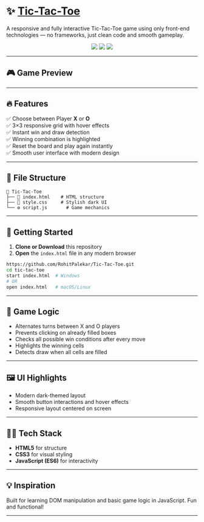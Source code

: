 # ✨ [Tic-Tac-Toe](https://rohitpalekar.github.io/Tic-Tac-Toe/)

A responsive and fully interactive Tic-Tac-Toe game using only front-end technologies — no frameworks, just clean code and smooth gameplay.

<div align="center">
  <img src="https://img.shields.io/badge/HTML-5-orange?logo=html5" />
  <img src="https://img.shields.io/badge/CSS-3-blue?logo=css3" />
  <img src="https://img.shields.io/badge/JavaScript-ES6-yellow?logo=javascript" />
</div>

---

## 🎮 Game Preview

---

## 🔥 Features

✅ Choose between Player **X** or **O**  
✅ 3×3 responsive grid with hover effects  
✅ Instant win and draw detection  
✅ Winning combination is highlighted  
✅ Reset the board and play again instantly  
✅ Smooth user interface with modern design

---

## 📁 File Structure

```
📁 Tic-Tac-Toe
├── 📄 index.html    # HTML structure
├── 🎨 style.css     # Stylish dark UI
└── ⚙️ script.js       # Game mechanics
```

---

## 🚀 Getting Started

1. **Clone or Download** this repository
2. **Open** the `index.html` file in any modern browser

```bash
https://github.com/RohitPalekar/Tic-Tac-Toe.git
cd tic-tac-toe
start index.html  # Windows
# OR
open index.html   # macOS/Linux
```

---

## 🧠 Game Logic

- Alternates turns between X and O players
- Prevents clicking on already filled boxes
- Checks all possible win conditions after every move
- Highlights the winning cells
- Detects draw when all cells are filled

---

## 🖼️ UI Highlights

- Modern dark-themed layout
- Smooth button interactions and hover effects
- Responsive layout centered on screen

---

## 🧑‍💻 Tech Stack

- **HTML5** for structure  
- **CSS3** for visual styling  
- **JavaScript (ES6)** for interactivity

---

## 💡 Inspiration

Built for learning DOM manipulation and basic game logic in JavaScript. Fun and functional!

---

